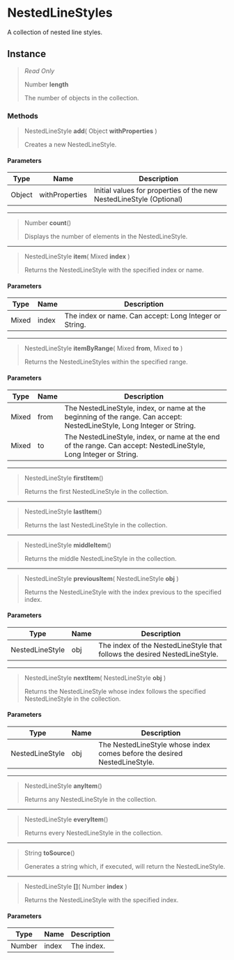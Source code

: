 # NestedLineStyles
A collection of nested line styles.

## Instance
> *Read Only* 
> 
> Number **length** 
>
> The number of objects in the collection.

### Methods
> NestedLineStyle **add**( Object **withProperties** )
> 
> Creates a new NestedLineStyle.
#### Parameters
| Type | Name | Description |
|---|---|---|
| Object | withProperties | Initial values for properties of the new NestedLineStyle (Optional) |

*** 
> Number **count**()
> 
> Displays the number of elements in the NestedLineStyle.
*** 
> NestedLineStyle **item**( Mixed **index** )
> 
> Returns the NestedLineStyle with the specified index or name.
#### Parameters
| Type | Name | Description |
|---|---|---|
| Mixed | index | The index or name. Can accept: Long Integer or String. |

*** 
> NestedLineStyle **itemByRange**( Mixed **from**, Mixed **to** )
> 
> Returns the NestedLineStyles within the specified range.
#### Parameters
| Type | Name | Description |
|---|---|---|
| Mixed | from | The NestedLineStyle, index, or name at the beginning of the range. Can accept: NestedLineStyle, Long Integer or String. |
| Mixed | to | The NestedLineStyle, index, or name at the end of the range. Can accept: NestedLineStyle, Long Integer or String. |

*** 
> NestedLineStyle **firstItem**()
> 
> Returns the first NestedLineStyle in the collection.
*** 
> NestedLineStyle **lastItem**()
> 
> Returns the last NestedLineStyle in the collection.
*** 
> NestedLineStyle **middleItem**()
> 
> Returns the middle NestedLineStyle in the collection.
*** 
> NestedLineStyle **previousItem**( NestedLineStyle **obj** )
> 
> Returns the NestedLineStyle with the index previous to the specified index.
#### Parameters
| Type | Name | Description |
|---|---|---|
| NestedLineStyle | obj | The index of the NestedLineStyle that follows the desired NestedLineStyle. |

*** 
> NestedLineStyle **nextItem**( NestedLineStyle **obj** )
> 
> Returns the NestedLineStyle whose index follows the specified NestedLineStyle in the collection.
#### Parameters
| Type | Name | Description |
|---|---|---|
| NestedLineStyle | obj | The NestedLineStyle whose index comes before the desired NestedLineStyle. |

*** 
> NestedLineStyle **anyItem**()
> 
> Returns any NestedLineStyle in the collection.
*** 
> NestedLineStyle **everyItem**()
> 
> Returns every NestedLineStyle in the collection.
*** 
> String **toSource**()
> 
> Generates a string which, if executed, will return the NestedLineStyle.
*** 
> NestedLineStyle **[]**( Number **index** )
> 
> Returns the NestedLineStyle with the specified index.
#### Parameters
| Type | Name | Description |
|---|---|---|
| Number | index | The index. |


